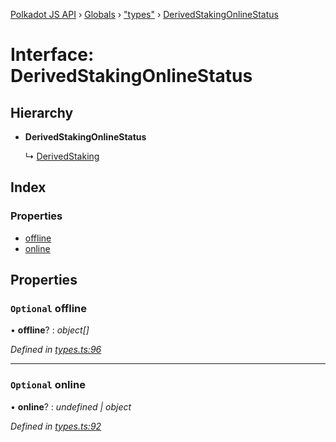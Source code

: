 [Polkadot JS API](../README.md) › [Globals](../globals.md) › ["types"](../modules/_types_.md) › [DerivedStakingOnlineStatus](_types_.derivedstakingonlinestatus.md)

# Interface: DerivedStakingOnlineStatus

## Hierarchy

* **DerivedStakingOnlineStatus**

  ↳ [DerivedStaking](_types_.derivedstaking.md)

## Index

### Properties

* [offline](_types_.derivedstakingonlinestatus.md#optional-offline)
* [online](_types_.derivedstakingonlinestatus.md#optional-online)

## Properties

### `Optional` offline

• **offline**? : *object[]*

*Defined in [types.ts:96](https://github.com/polkadot-js/api/blob/41cf32c808/packages/api-derive/src/types.ts#L96)*

___

### `Optional` online

• **online**? : *undefined | object*

*Defined in [types.ts:92](https://github.com/polkadot-js/api/blob/41cf32c808/packages/api-derive/src/types.ts#L92)*
